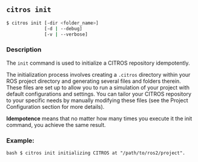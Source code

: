 ## `citros init`
```sh
$ citros init [-dir <folder_name>] 
              [-d | --debug] 
              [-v | --verbose]               
```

### Description

The `init` command is used to initialize a CITROS repository idempotently. 

The initialization process involves creating a `.citros` directory within your ROS project directory and generating several files and folders therein. These files are set up to allow you to run a simulation of your project with default configurations and settings. You can tailor your CITROS repository to your specific needs by manually modifying these files (see the Project Configuration section for more details).

**Idempotence** means that no matter how many times you execute it the init command, you achieve the same result.


### Example:
`bash
$ citros init
initializing CITROS at "/path/to/ros2/project". 
`

